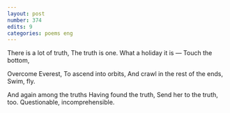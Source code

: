 ```yaml
---
layout: post
number: 374
edits: 9
categories: poems eng
---
```


There is a lot of truth, 
The truth is one.
What a holiday it is —
Touch the bottom,

Overcome Everest,
To ascend into orbits,
And crawl in the rest of the ends,
Swim, fly.

And again among the truths
Having found the truth,
Send her to the truth, too.
Questionable, incomprehensible.

